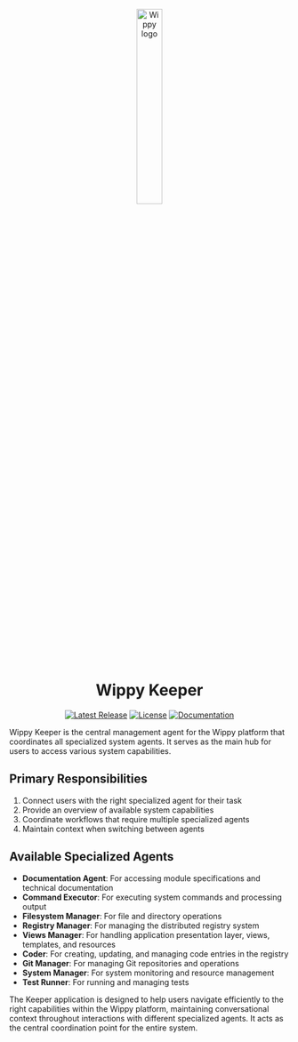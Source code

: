 <p align="center">
    <a href="https://wippy.ai" target="_blank">
        <picture>
            <source media="(prefers-color-scheme: dark)" srcset="https://github.com/wippyai/.github/blob/main/logo/wippy-text-dark.svg?raw=true">
            <img width="30%" align="center" src="https://github.com/wippyai/.github/blob/main/logo/wippy-text-light.svg?raw=true" alt="Wippy logo">
        </picture>
    </a>
</p>
<h1 align="center">Wippy Keeper</h1>
<div align="center">

[![Latest Release](https://img.shields.io/github/v/release/wippyai/app-keeper?style=for-the-badge)][releases-page]
[![License](https://img.shields.io/github/license/wippyai/app-keeper?style=for-the-badge)](LICENSE)
[![Documentation](https://img.shields.io/badge/documentation-0F6640.svg?style=for-the-badge&logo=gitbook)][wippy-documentation]

</div>

Wippy Keeper is the central management agent for the Wippy platform that coordinates all specialized system agents.
It serves as the main hub for users to access various system capabilities.

## Primary Responsibilities

1. Connect users with the right specialized agent for their task
2. Provide an overview of available system capabilities
3. Coordinate workflows that require multiple specialized agents
4. Maintain context when switching between agents

## Available Specialized Agents

- **Documentation Agent**: For accessing module specifications and technical documentation
- **Command Executor**: For executing system commands and processing output
- **Filesystem Manager**: For file and directory operations
- **Registry Manager**: For managing the distributed registry system
- **Views Manager**: For handling application presentation layer, views, templates, and resources
- **Coder**: For creating, updating, and managing code entries in the registry
- **Git Manager**: For managing Git repositories and operations
- **System Manager**: For system monitoring and resource management
- **Test Runner**: For running and managing tests

The Keeper application is designed to help users navigate efficiently to the right capabilities within the Wippy platform,
maintaining conversational context throughout interactions with different specialized agents.
It acts as the central coordination point for the entire system.


[wippy-documentation]: https://docs.wippy.ai
[releases-page]: https://github.com/wippyai/app-keeper/releases
